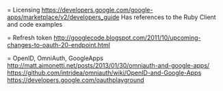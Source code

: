 = Licensing
https://developers.google.com/google-apps/marketplace/v2/developers_guide
Has references to the Ruby Client and code examples

= Refresh token
http://googlecode.blogspot.com/2011/10/upcoming-changes-to-oauth-20-endpoint.html

= OpenID, OmniAuth, GoogleApps
http://matt.aimonetti.net/posts/2013/01/30/omniauth-and-google-apps/
https://github.com/intridea/omniauth/wiki/OpenID-and-Google-Apps
https://developers.google.com/oauthplayground